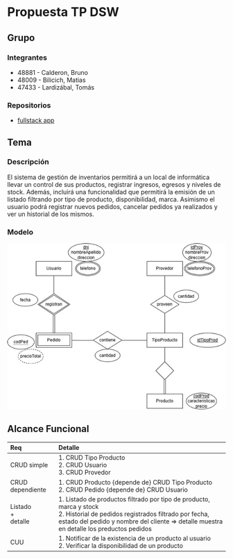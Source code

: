 # Propuesta TP DSW

## Grupo
### Integrantes
* 48881 - Calderon, Bruno
* 48009 - Bilicich, Matias
* 47433 - Lardizábal, Tomás

### Repositorios
* [fullstack app](https://github.com/Calhdo/tp-dsw-2025.git)

## Tema
### Descripción
El sistema de gestión de inventarios permitirá a un local de informática llevar un control de sus productos, registrar ingresos, egresos y niveles de stock. Además, incluirá una funcionalidad que permitirá la emisión de un listado filtrando por tipo de producto, disponibilidad, marca. Asimismo el usuario podrá registrar nuevos pedidos, cancelar pedidos ya realizados y ver un historial de los mismos.

### Modelo
![imagen del modelo](ModeloE-R.jpg)

## Alcance Funcional 
|Req|Detalle|
|:-|:-|
|CRUD simple|1. CRUD Tipo Producto<br>2. CRUD Usuario<br>3. CRUD Provedor|
|CRUD dependiente|1. CRUD Producto {depende de} CRUD Tipo Producto<br>2. CRUD Pedido {depende de} CRUD Usuario|
|Listado<br>+<br>detalle| 1. Listado de productos filtrado por tipo de producto, marca y stock<br> 2. Historial de pedidos registrados filtrado por fecha, estado del pedido y nombre del cliente => detalle muestra en detalle los preductos pedidos|
|CUU|1. Notificar de la existencia de un producto al usuario<br>2. Verificar la disponibilidad de un producto|





